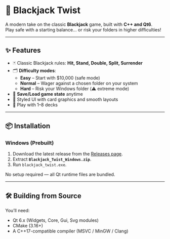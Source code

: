 # 🎴 Blackjack Twist  

A modern take on the classic **Blackjack** game, built with **C++ and Qt6**.  
Play safe with a starting balance… or risk your folders in higher difficulties!  

---

## ✨ Features
- 🃏 Classic Blackjack rules: **Hit, Stand, Double, Split, Surrender**  
- 🗂 **Difficulty modes**:  
  - **Easy** – Start with $10,000 (safe mode)  
  - **Normal** – Wager against a chosen folder on your system  
  - **Hard** – Risk your Windows folder (⚠️ extreme mode)  
- 💾 **Save/Load game state** anytime  
- 🎨 Styled UI with card graphics and smooth layouts  
- 🔀 Play with 1–8 decks  

---

## 📦 Installation
### Windows (Prebuilt)
1. Download the latest release from the [Releases page](../../releases).  
2. Extract **`Blackjack_Twist_Windows.zip`**.  
3. Run `blackjack_twist.exe`.  

No setup required — all Qt runtime files are bundled.  

---

## 🛠 Building from Source
You’ll need:
- Qt 6.x (Widgets, Core, Gui, Svg modules)  
- CMake (3.16+)  
- A C++17-compatible compiler (MSVC / MinGW / Clang)  
